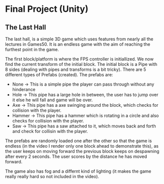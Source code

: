 # Final Project (Unity)
## The Last Hall
The last hall, is a simple 3D game which uses features from nearly all the lectures in Games50. It is an endless game with the aim of reaching the furthest point in the game.

The first block/platform is where the FPS controller is initiallized. We now find the current transform of the initial block. The initial block is a Pipe with 8 sides (dealing with pipes and transforms is a bit tricky). There are 5 different types of Prefabs (created).
The prefabs are:
- None -> This is a simple pipe the player can pass through without any hinderance
- Hole -> This pipe has a large hole in between, the user has to jump over it else he will fall and game will be over.
- Axe -> This pipe has a axe swinging around the block, which checks for collision with the player.
- Hammer -> This pipe has a hammer which is rotating in a circle and also checks for collision with the player.
- Saw -> This pipe has a saw attached to it, which moves back and forth and check for collisin with the player.

The prefabs are randomly loaded one after the other so that the game is endless (in the video I render only one block ahead to demonstrate this), as the user keeps on moving forward the previous block keeps on despawning after every 2 seconds. The user scores by the distance he has moved forward.

The game also has fog and a differnt kind of lighting (it makes the game really really hard so not included in the video).
